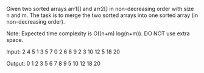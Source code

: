 Given two sorted arrays arr1[] and arr2[] in non-decreasing order with size n and m. The task is to merge the two sorted arrays into one sorted array (in non-decreasing order).

Note: Expected time complexity is O((n+m) log(n+m)). DO NOT use extra space.

Input:
2
4 5
1 3 5 7
0 2 6 8 9
2 3
10 12
5 18 20

Output:
0 1 2 3 5 6 7 8 9
5 10 12 18 20
